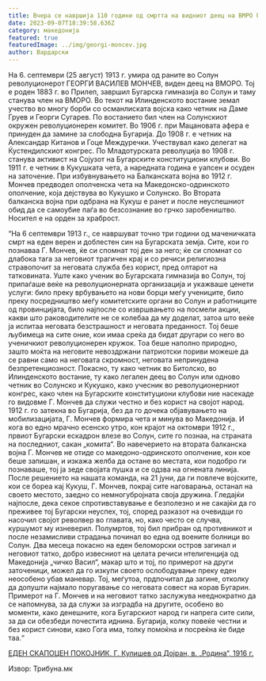 ```yaml
---
title: Вчера се навршија 110 години од смртта на видниот деец на ВМРО Георги Мончев
date: 2023-09-07T18:39:58.636Z
category: македонија
featured: true
featuredImage: ../img/georgi-moncev.jpg
author: Вардарски
---
```

<!--StartFragment-->

На 6. септември (25 август) 1913 г. умира од раните во Солун револуционерот ГЕОРГИ ВАСИЛЕВ МОНЧЕВ, виден деец на ВМОРО. Тој е роден 1883 г. во Прилеп, завршил Бугарска гимназија во Солун и таму станува член на ВМОРО. Во текот на Илинденското востание земал учество во многу борби со османлиската војска како четник на Даме Груев и Георги Сугарев. По востанието бил член на Солунскиот окружен револуционерен комитет. Во 1906 г. при Мацановата афера е принуден да замине за слободна Бугарија. До 1908 г. е четник на Александар Китанов и Гоце Междуречки. Учествувал како делегат на Ќустендилскиот конгрес. По Младотурската револуција во 1908 г. станува активист на Сојузот на Бугарските конституциони клубови. Во 1911 г. е четник в Кукушката чета, а наредната година е уапсен и осуден на заточение. При избувнувањето на Балканската војна во 1912 г. Мончев предводел ополченска чета на Македонско-одринското ополчение, која дејствува во Кукушко и Солунско. Во Втората балканска војна при одбрана на Кукуш е ранет и после неуспешниот обид да се самоубие паѓа во безсознание во грчко заробеништво. Носител е на орден за храброст.

“На 6 септември 1913 г., се навршуват точно три години од маченичката смрт на еден верен и доблестен син на Бугарската земја. Сите, кои го познаваа Г. Мончев, ќе си спомнат тој ден за него; ќе си спомнат со длабока тага за неговиот трагичен крај и со речиси религиозна стравопочит за неговата служба без корист, пред олтарот на татковината. Уште како ученик во Бугарската гимназија во Солун, тој припаѓаше веќе на револуционерната организација и укажваше ценети услуги: било преку врбувањето на нови борци меѓу учениците, било преку посредништво меѓу комитетските органи во Солун и работниците од провинцијата, било најпосле со извршвањето на посмели акции, какви што раководителите не се колебаа да му доделат, затоа што веќе ја испитаа неговата безстрашност и неговата преданност. Тој беше љубимеца на сите оние, кои имаа среќа да бидат другари со него во ученичкиот револуционерен кружок. Тоа беше наполно природно, зашто моќта на неговите невоздржани патриотски пориви можеше да се равни само на неговата скромност, неговата непринудена безпретенциозност. Покасно, ту како четник во Битолско, во Илинденското востание, ту како легален деец во Солун или одново четник во Солунско и Кукушко, како учесник во револуционерниот конгрес, како член на Бугарските конституциони клубови ние насекаде го видовме Г. Мончев да служи честно и без корист на својот народ. 1912 г. го затекна во Бугарија, без да го дочека објавувањето на мобилизацијата, Г. Мончев формира чета и минува во Македонија. И кога во едно мрачно есенско утро, кон крајот на октомври 1912 г., првиот Бугарски ескадрон влезе во Солун, сите го познаа, на страната на последниот, сакан „комита“. Во навечерието на втората балканска војна Г. Мончев не отиде со македоно-одринското ополчение, кон кое беше запишан, и изкажа желба да остане во местата, кои подобро ги познаваше, тој ја зеде својата пушка и се одзва на огнената линија. После решението на нашата команда, на 21 јуни, да ги повлече војските, кои се бореа кај Кукуш, Г. Мончев, покрај сите наговарања, останал на своето местото, заедно со немногубројната своја дружина. Гледајќи најпосле, дека секое спротивставување е безполезно и не сакајќи да го преживее тој Бугарски неуспех, тој, според разказот на очевидци го насочил својот револвер во главата, но, како често се случва, куршумот му изневерил. Полумртов, тој бил прибран од противникот и после незамисливи страдања починал во една од воените болници во Солун. Два месеца покасно на еден беломорски остров загинал и неговиот татко, добро извесниот на целата речиси нтелигенција од Македонија „чичко Васил“, макар што и тој, по примерот на други заточеници, можел да го изкупи своето ослободување преку еден неособено убав маневар. Тој, меѓутоа, прдпочитал да загине, отколку да допушти најмало поругавање со неговата совест на корав Бугарин. Примерот на Г. Мончев и на неговиот татко заслужува нееднократно да се напомнува, за да служи за изградба на другите, особено во моменти, како денешните, кога Бугарскиот народ ги напрега сите сили, за да си обезбеди почестита иднина. Бугарија, колку повеќе честни и без корист синови, како Гога има, толку помоќна и посреќна ќе биде таа.“

[ЕДЕН СКАПОЦЕН ПОКОЈНИК, Г. Кулишев од Дојран, в. „Родина“, 1916 г.](https://digital.libplovdiv.com/bg/view/64a670e0ae4f7df083e60090?fbclid=IwAR0_LlG3EsM0BWHnlOTPWbmix4Lb98iR341L8FsvKYe0qg0TmEeztQzThGM)

<!--EndFragment-->

Извор: Трибуна.мк